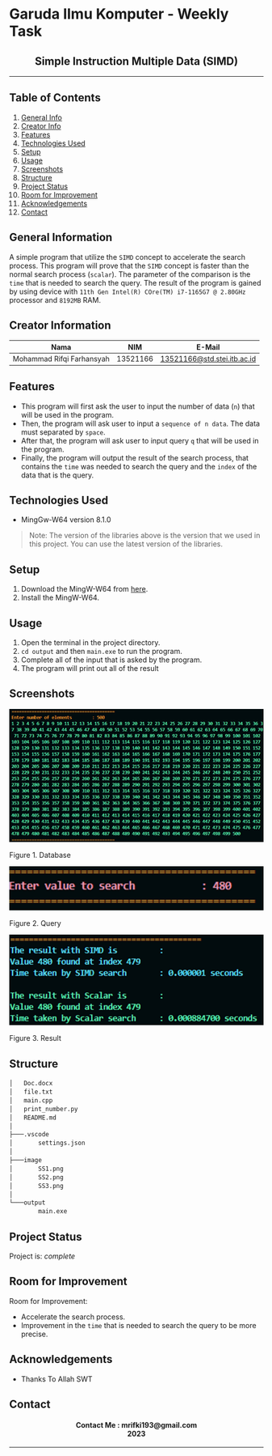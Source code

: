 # **Garuda Ilmu Komputer** - Weekly Task
<h2 align="center">
  Simple Instruction Multiple Data (SIMD)<br/>
</h2>
<hr>

## Table of Contents
1. [General Info](#general-information)
2. [Creator Info](#creator-information)
3. [Features](#features)
4. [Technologies Used](#technologies-used)
5. [Setup](#setup)
6. [Usage](#usage)
7. [Screenshots](#screenshots)
7. [Structure](#structure)
8. [Project Status](#project-status)
9. [Room for Improvement](#room-for-improvement)
10. [Acknowledgements](#acknowledgements)
11. [Contact](#contact)

<a name="general-information"></a>

## General Information
A simple program that utilize the `SIMD` concept to accelerate the search process. This program will prove that the `SIMD` concept is faster than the normal search process (`scalar`). The parameter of the comparison is the `time` that is needed to search the query. The result of the program is gained by using device with `11th Gen Intel(R) COre(TM) i7-1165G7 @ 2.80GHz` processor and `8192MB` RAM.

<a name="creator-information"></a>

## Creator Information

| Nama                        | NIM      | E-Mail                      |
| --------------------------- | -------- | --------------------------- |
| Mohammad Rifqi Farhansyah   | 13521166 | 13521166@std.stei.itb.ac.id |

<a name="features"></a>

## Features
- This program will first ask the user to input the number of data (`n`) that will be used in the program.
- Then, the program will ask user to input a `sequence of n data`. The data must separated by `space`.
- After that, the program will ask user to input query `q` that will be used in the program.
- Finally, the program will output the result of the search process, that contains the `time` was needed to search the query and the `index` of the data that is the query.

<a name="technologies-used"></a>

## Technologies Used
- MingGw-W64 version 8.1.0

> Note: The version of the libraries above is the version that we used in this project. You can use the latest version of the libraries.

<a name="setup"></a>

## Setup
1. Download the MingW-W64 from [here](https://sourceforge.net/projects/mingw-w64/files/).
2. Install the MingW-W64.

<a name="usage"></a>

## Usage
1. Open the terminal in the project directory.
2. `cd output` and then `main.exe` to run the program.
3. Complete all of the input that is asked by the program.
4. The program will print out all of the result

<a name="screenshots"></a>

## Screenshots
<p>
  <img src="/image/SS1.png/">
  <p>Figure 1. Database</p>
  <nl>
  <img src="/image/SS2.png/">
  <p>Figure 2. Query</p>
  <nl>
  <img src="/image/SS3.png/">
  <p>Figure 3. Result</p>
  <nl>
</p>

<a name="structure"></a>

## Structure
```bash
│   Doc.docx
│   file.txt
│   main.cpp
│   print_number.py
│   README.md
│
├───.vscode
│       settings.json
│
├───image
│       SS1.png
│       SS2.png
│       SS3.png
│
└───output
        main.exe
```

<a name="project-status">

## Project Status
Project is: _complete_

<a name="room-for-improvement">

## Room for Improvement
Room for Improvement:
- Accelerate the search process.
- Improvement in the `time` that is needed to search the query to be more precise.

<a name="acknowledgements">

## Acknowledgements
- Thanks To Allah SWT

<a name="contact"></a>

## Contact
<h4 align="center">
  Contact Me : mrifki193@gmail.com<br/>
  2023
</h4>
<hr>

